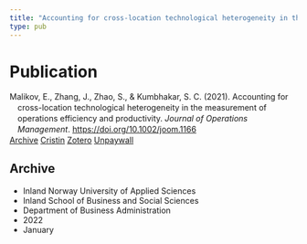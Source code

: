 ```yaml
---
title: "Accounting for cross-location technological heterogeneity in the measurement of operations efficiency and productivity"
type: pub
---
```

<h1>Publication</h1>
<article id="csl-bib-container-QXHT5KQF" class="csl-bib-container">
  <div class="csl-bib-body" style="line-height: 1.35; padding-left: 1em; text-indent:-1em;">
  <div class="csl-entry">Malikov, E., Zhang, J., Zhao, S., &amp; Kumbhakar, S. C. (2021). Accounting for cross-location technological heterogeneity in the measurement of operations efficiency and productivity. <i>Journal of Operations Management</i>. <a href="https://doi.org/10.1002/joom.1166">https://doi.org/10.1002/joom.1166</a></div>
</div>
  <div class="csl-bib-buttons">
    <a href="#taxonomy-article-QXHT5KQF" class="csl-bib-button">Archive</a>
    <a href="https://app.cristin.no/results/show.jsf?id=1978794" alt="Cristin URL" class="csl-bib-button">Cristin</a>
    <a href="http://zotero.org/groups/5022929/items/QXHT5KQF" alt="Zotero URL" class="csl-bib-button">Zotero</a>
    <a href="https://arxiv.org/pdf/2302.13430" class="csl-bib-button">Unpaywall</a>
  </div>
  <div id="csl-bib-meta-container-QXHT5KQF"></div>
</article>
<div id="csl-bib-meta-QXHT5KQF" class="csl-bib-meta">
  <article id="taxonomy-article-QXHT5KQF" class="taxonomy-article">
    <h1>Archive</h1>
    <ul>
      <li>Inland Norway University of Applied Sciences</li>
      <li>Inland School of Business and Social Sciences</li>
      <li>Department of Business Administration</li>
      <li>2022</li>
      <li>January</li>
    </ul>
  </article>
</div>
